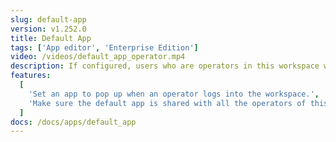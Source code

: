 ```yaml
---
slug: default-app
version: v1.252.0
title: Default App
tags: ['App editor', 'Enterprise Edition']
video: /videos/default_app_operator.mp4
description: If configured, users who are operators in this workspace will be redirected to this app automatically when logging into this workspace.
features:
  [
    'Set an app to pop up when an operator logs into the workspace.',
    'Make sure the default app is shared with all the operators of this workspace before turning this feature on.'
  ]
docs: /docs/apps/default_app
---
```

